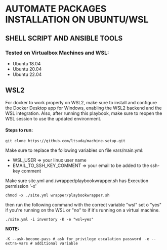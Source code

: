 # AUTOMATE PACKAGES INSTALLATION ON UBUNTU/WSL
## SHELL SCRIPT AND ANSIBLE TOOLS

### Tested on Virtualbox Machines and WSL:
- Ubuntu 18.04
- Ubuntu 20.04
- Ubuntu 22.04

## WSL2
For docker to work properly on WSL2, make sure to install and configure the Docker Desktop app for Windows, enabling the WSL2 backend and the WSL integration. Also, after running this playbook, make sure to reopen the WSL session to use the updated environment.

#### Steps to run:

`git clone https://github.com/ltsuda/machine-setup.git`

Make sure to replace the following variables on file vars/main.yml:
- WSL_USER => your linux user name
- EMAIL_TO_SSH_KEY_COMMENT => your email to be added to the ssh-key comment

Make sure site.yml and /wrapper/playbookwrapper.sh has Execution permission '-x'

`chmod +x ./site.yml wrapper/playbookwrapper.sh`

then run the following command with the correct variable "wsl" set o "yes" if you're running on the WSL or "no" to if it's running on a virtual machine.

`./site.yml -i inventory -K -e "wsl=yes"`

**NOTE:**

` -K --ask-become-pass # ask for privilege escalation password `
` -e --extra-vars # additional variable`
